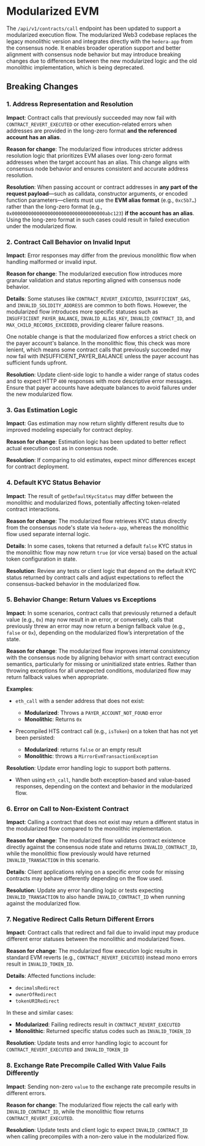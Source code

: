# Modularized EVM

The `/api/v1/contracts/call` endpoint has been updated to support a modularized
execution flow. The modularized Web3 codebase replaces the legacy monolithic version
and integrates directly with the `hedera-app` from the consensus node. It enables
broader operation support and better alignment with consensus node behavior but may
introduce breaking changes due to differences between the new modularized logic and
the old monolithic implementation, which is being deprecated.

## Breaking Changes

### 1. Address Representation and Resolution

**Impact**:
Contract calls that previously succeeded may now fail with `CONTRACT_REVERT_EXECUTED` or other execution-related errors
when addresses are provided in the long-zero format **and the referenced account has an alias**.

**Reason for change**:
The modularized flow introduces stricter address resolution logic that prioritizes EVM aliases
over long-zero format addresses when the target account has an alias.
This change aligns with consensus node behavior and ensures consistent and accurate address resolution.

**Resolution**:
When passing account or contract addresses in **any part of the request payload**—such as calldata,
constructor arguments, or encoded function parameters—clients must use the **EVM alias format** (e.g., `0xc5b7…`)
rather than the long-zero format (e.g., `0x0000000000000000000000000000000000abc123`) **if the account has an alias**.
Using the long-zero format in such cases could result in failed execution under the modularized flow.

### 2. Contract Call Behavior on Invalid Input

**Impact**: Error responses may differ from the previous monolithic flow when handling malformed or
invalid input.

**Reason for change**: The modularized execution flow introduces more granular validation and status
reporting aligned with consensus node behavior.

**Details**: Some statuses like `CONTRACT_REVERT_EXECUTED`, `INSUFFICIENT_GAS`, and
`INVALID_SOLIDITY_ADDRESS` are common to both flows. However, the modularized flow introduces more
specific statuses such as `INSUFFICIENT_PAYER_BALANCE`, `INVALID_ALIAS_KEY`, `INVALID_CONTRACT_ID`,
and `MAX_CHILD_RECORDS_EXCEEDED`, providing clearer failure reasons.

One notable change is that the modularized flow enforces a strict check on the payer account's balance.
In the monolithic flow, this check was more lenient,
which means some contract calls that previously succeeded
may now fail with INSUFFICIENT_PAYER_BALANCE unless the payer account has sufficient funds upfront.

**Resolution**: Update client-side logic to handle a wider range of status codes and to expect HTTP
`400` responses with more descriptive error messages.
Ensure that payer accounts have adequate balances to avoid failures under the new modularized flow.

### 3. Gas Estimation Logic

**Impact**: Gas estimation may now return slightly different results due to improved modeling
especially for contract deploy.

**Reason for change**: Estimation logic has been updated to better reflect actual execution cost as in consensus node.

**Resolution**: If comparing to old estimates, expect minor differences except for contract deployment.

### 4. Default KYC Status Behavior

**Impact**: The result of `getDefaultKycStatus` may differ between the monolithic and modularized
flows, potentially affecting token-related contract interactions.

**Reason for change**: The modularized flow retrieves KYC status directly from the consensus node's
state via `hedera-app`, whereas the monolithic flow used separate internal logic.

**Details**: In some cases, tokens that returned a default `false` KYC status in the monolithic flow
may now return `true` (or vice versa) based on the actual token configuration in state.

**Resolution**: Review any tests or client logic that depend on the default KYC status returned by
contract calls and adjust expectations to reflect the consensus-backed behavior in the modularized
flow.

### 5. Behavior Change: Return Values vs Exceptions

**Impact**:
In some scenarios, contract calls that previously returned a default value (e.g., `0x`) may now result in an error,
or conversely, calls that previously threw an error may now return a benign fallback value (e.g., `false` or `0x`),
depending on the modularized flow’s interpretation of the state.

**Reason for change**:
The modularized flow improves internal consistency with the consensus node by aligning behavior
with smart contract execution semantics, particularly for missing or uninitialized state entries.
Rather than throwing exceptions for all unexpected conditions,
modularized flow may return fallback values when appropriate.

**Examples**:

- `eth_call` with a sender address that does not exist:

  - **Modularized**: Throws a `PAYER_ACCOUNT_NOT_FOUND` error
  - **Monolithic**: Returns `0x`

- Precompiled HTS contract call (e.g., `isToken`) on a token that has not yet been persisted:
  - **Modularized**: returns `false` or an empty result
  - **Monolithic**: throws a `MirrorEvmTransactionException`

**Resolution**: Update error handling logic to support both patterns.

- When using `eth_call`, handle both exception-based and value-based responses,
  depending on the context and behavior in the modularized flow.

### 6. Error on Call to Non-Existent Contract

**Impact**: Calling a contract that does not exist may return a different status in the modularized
flow compared to the monolithic implementation.

**Reason for change**: The modularized flow validates contract existence directly against the
consensus node state and returns `INVALID_CONTRACT_ID`, while the monolithic flow previously would have returned
`INVALID_TRANSACTION` in this scenario.

**Details**: Client applications relying on a specific error code for missing contracts may behave
differently depending on the flow used.

**Resolution**: Update any error handling logic or tests expecting `INVALID_TRANSACTION` to also
handle `INVALID_CONTRACT_ID` when running against the modularized flow.

### 7. Negative Redirect Calls Return Different Errors

**Impact**: Contract calls that redirect and fail due to invalid input may produce
different error statuses between the monolithic and modularized flows.

**Reason for change**: The modularized flow execution logic results in standard EVM reverts
(e.g., `CONTRACT_REVERT_EXECUTED`) instead mono errors result in `INVALID_TOKEN_ID`.

**Details**: Affected functions include:

- `decimalsRedirect`
- `ownerOfRedirect`
- `tokenURIRedirect`

In these and similar cases:

- **Modularized**: Failing redirects result in `CONTRACT_REVERT_EXECUTED`
- **Monolithic**: Returned specific status codes such as `INVALID_TOKEN_ID`

**Resolution**: Update tests and error handling logic to account for `CONTRACT_REVERT_EXECUTED` and
`INVALID_TOKEN_ID`

### 8. Exchange Rate Precompile Called With Value Fails Differently

**Impact**: Sending non-zero `value` to the exchange rate precompile results in different errors.

**Reason for change**: The modularized flow rejects the call early with `INVALID_CONTRACT_ID`, while the
monolithic flow returns `CONTRACT_REVERT_EXECUTED`.

**Resolution**: Update tests and client logic to expect `INVALID_CONTRACT_ID` when calling precompiles
with a non-zero value in the modularized flow.
